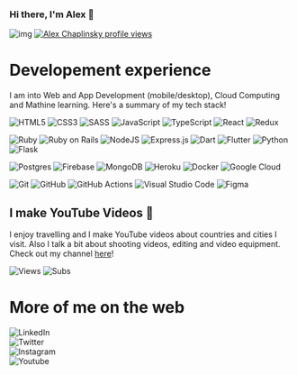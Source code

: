 ### Hi there, I'm Alex 👋

![img](https://github-readme-stats.vercel.app/api?username=alchaplinsky&count_private=true&show_icons=true&theme=light)
[![Alex Chaplinsky profile views](https://u8views.com/api/v1/github/profiles/695947/views/day-week-month-total-count.svg)](https://u8views.com/github/alchaplinsky)

# Developement experience
I am into Web and App Development (mobile/desktop), Cloud Computing and Mathine learning. Here's a summary of my tech stack!

<img alt="HTML5" src="https://img.shields.io/badge/html5-%23E34F26.svg?&style=for-the-badge&logo=html5&logoColor=white"/> <img alt="CSS3" src="https://img.shields.io/badge/css3-%231572B6.svg?&style=for-the-badge&logo=css3&logoColor=white"/> <img alt="SASS" src="https://img.shields.io/badge/SASS-hotpink.svg?&style=for-the-badge&logo=SASS&logoColor=white"/> <img alt="JavaScript" src="https://img.shields.io/badge/javascript-%23323330.svg?&style=for-the-badge&logo=javascript&logoColor=%23F7DF1E"/> <img alt="TypeScript" src="https://img.shields.io/badge/typescript-%23007ACC.svg?&style=for-the-badge&logo=typescript&logoColor=white"/> <img alt="React" src="https://img.shields.io/badge/react-%2320232a.svg?&style=for-the-badge&logo=react&logoColor=%2361DAFB"/> <img alt="Redux" src="https://img.shields.io/badge/redux-%23593d88.svg?style=for-the-badge&logo=redux&logoColor=white"/> 

<img alt="Ruby" src="https://img.shields.io/badge/ruby-%23DD0031.svg?&style=for-the-badge&logo=ruby&logoColor=white"/> <img alt="Ruby on Rails" src="https://img.shields.io/badge/rails-%23CC0000.svg?style=for-the-badge&logo=ruby-on-rails&logoColor=white"/>  <img alt="NodeJS" src="https://img.shields.io/badge/node.js-%2343853D.svg?&style=for-the-badge&logo=node.js&logoColor=white"/> <img alt="Express.js" src="https://img.shields.io/badge/express.js-%23404d59.svg?&style=for-the-badge"/> <img alt="Dart" src="https://img.shields.io/badge/dart-%230175C2.svg?&style=for-the-badge&logo=dart&logoColor=white"/> <img alt="Flutter" src="https://img.shields.io/badge/Flutter-%2302569B.svg?&style=for-the-badge&logo=Flutter&logoColor=white" />
<img alt="Python" src="https://img.shields.io/badge/python-3670A0?style=for-the-badge&logo=python&logoColor=ffdd54"/> <img alt="Flask" src="https://img.shields.io/badge/flask-%23000.svg?style=for-the-badge&logo=flask&logoColor=white"/> 

<img alt="Postgres" src ="https://img.shields.io/badge/postgres-%23316192.svg?&style=for-the-badge&logo=postgresql&logoColor=white"/> <img alt="Firebase" src="https://img.shields.io/badge/firebase-%23039BE5.svg?&style=for-the-badge&logo=firebase"/> <img alt="MongoDB" src ="https://img.shields.io/badge/MongoDB-%234ea94b.svg?&style=for-the-badge&logo=mongodb&logoColor=white"/> <img alt="Heroku" src="https://img.shields.io/badge/heroku-%23430098.svg?&style=for-the-badge&logo=heroku&logoColor=white"/> <img alt="Docker" src="https://img.shields.io/badge/docker-%230db7ed.svg?style=for-the-badge&logo=docker&logoColor=white" /> <img alt="Google Cloud" src="https://img.shields.io/badge/GoogleCloud-%234285F4.svg?style=for-the-badge&logo=google-cloud&logoColor=white" />

<img alt="Git" src="https://img.shields.io/badge/git-%23F05033.svg?&style=for-the-badge&logo=git&logoColor=white"/> <img alt="GitHub" src="https://img.shields.io/badge/github-%23121011.svg?&style=for-the-badge&logo=github&logoColor=white"/> <img alt="GitHub Actions" src="https://img.shields.io/badge/githubactions-%232671E5.svg?&style=for-the-badge&logo=githubactions&logoColor=white"/> <img alt="Visual Studio Code" src="https://img.shields.io/badge/VisualStudioCode-0078d7.svg?&style=for-the-badge&logo=visual-studio-code&logoColor=white"/> <img alt="Figma" src="https://img.shields.io/badge/figma-%23F24E1E.svg?&style=for-the-badge&logo=figma&logoColor=white"/> 

## I make YouTube Videos 🎥
I enjoy travelling and I make YouTube videos about countries and cities I visit. Also I talk a bit about shooting videos, editing and video equipment. Check out my channel [here](https://www.youtube.com/c/alexChaplinsky)!

![Views](https://img.shields.io/youtube/channel/views/UCoI8hLJndOYsNwk0NUQN0OQ?style=social) ![Subs](https://img.shields.io/youtube/channel/subscribers/UCoI8hLJndOYsNwk0NUQN0OQ?style=social)

# More of me on the web
<img alt="LinkedIn" src="https://img.shields.io/badge/linkedin-in/alchaplinsky-%230077B5.svg?&style=for-the-badge&logo=linkedin&logoColor=white"/><br>
<img alt="Twitter" src="https://img.shields.io/badge/TWITTER - alchaplinsky-%231DA1F2.svg?&style=for-the-badge&logo=Twitter&logoColor=white"/> <br>
<img alt="Instagram" src="https://img.shields.io/badge/instagram-alchaplinsky-%23E4405F.svg?&style=for-the-badge&logo=Instagram&logoColor=white"/><br>
<img alt="Youtube" src="https://img.shields.io/badge/YouTube-alexchaplinsky-%23FF0000.svg?&style=for-the-badge&logo=YouTube&logoColor=white"/>

<!--
**alchaplinsky/alchaplinsky** is a ✨ _special_ ✨ repository because its `README.md` (this file) appears on your GitHub profile.

Here are some ideas to get you started:

- 🔭 I’m currently working on ...
- 🌱 I’m currently learning ...
- 👯 I’m looking to collaborate on ...
- 🤔 I’m looking for help with ...
- 💬 Ask me about ...
- 📫 How to reach me: ...
- 😄 Pronouns: ...
- ⚡ Fun fact: ...
-->
